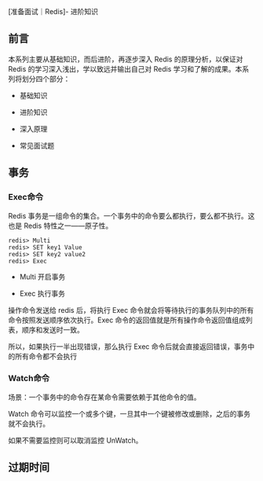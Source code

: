 [准备面试｜Redis]- 进阶知识

## 前言

本系列主要从基础知识，而后进阶，再逐步深入 Redis 的原理分析，以保证对 Redis 的学习深入浅出，学以致远并输出自己对 Redis 学习和了解的成果。本系列将划分四个部分：

- 基础知识

- 进阶知识

- 深入原理

- 常见面试题

## 事务

### Exec命令

Redis 事务是一组命令的集合。一个事务中的命令要么都执行，要么都不执行。这也是 Redis 特性之一——原子性。

```shell
redis> Multi
redis> SET key1 Value
redis> SET key2 value2 
redis> Exec
```

- Multi 开启事务

- Exec 执行事务

操作命令发送给 redis 后，将执行 Exec 命令就会将等待执行的事务队列中的所有命令按照发送顺序依次执行。Exec 命令的返回值就是所有操作命令返回值组成列表，顺序和发送时一致。

所以，如果执行一半出现错误，那么执行 Exec 命令后就会直接返回错误，事务中的所有命令都不会执行

### Watch命令

场景：一个事务中的命令存在某命令需要依赖于其他命令的值。

Watch 命令可以监控一个或多个键，一旦其中一个键被修改或删除，之后的事务就不会执行。

如果不需要监控则可以取消监控 UnWatch。

## 过期时间
